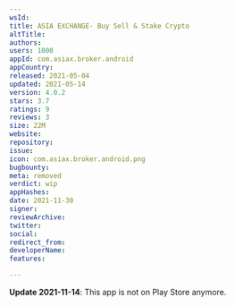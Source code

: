 ```yaml
---
wsId: 
title: ASIA EXCHANGE- Buy Sell & Stake Crypto
altTitle: 
authors: 
users: 1000
appId: com.asiax.broker.android
appCountry: 
released: 2021-05-04
updated: 2021-05-14
version: 4.0.2
stars: 3.7
ratings: 9
reviews: 3
size: 22M
website: 
repository: 
issue: 
icon: com.asiax.broker.android.png
bugbounty: 
meta: removed
verdict: wip
appHashes: 
date: 2021-11-30
signer: 
reviewArchive: 
twitter: 
social: 
redirect_from: 
developerName: 
features: 

---
```


**Update 2021-11-14**: This app is not on Play Store anymore.

